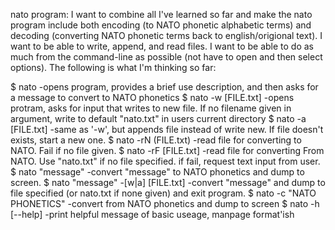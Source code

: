 nato program:  I want to combine all I've learned so far and make the nato program include both encoding (to NATO phonetic alphabetic terms)
and decoding (converting NATO phonetic terms back to english/origional text).  I want to be able to write, append, and read files.  I want to 
be able to do as much from the command-line as possible (not have to open and then select options).  The following is what I'm thinking so far:

$ nato
 -opens program, provides a brief use description, and then asks for a message to convert to NATO phonetics
$ nato -w [FILE.txt]
 -opens protram, asks for input that writes to new file.  If no filename given in argument, write to default "nato.txt" in users current directory
$ nato -a [FILE.txt]
 -same as '-w', but appends file instead of write new.  If file doesn't exists, start a new one.
$ nato -rN (FILE.txt)
 -read file for converting to NATO.  Fail if no file given.
$ nato -rF [FILE.txt]
 -read file for converting From NATO.  Use "nato.txt" if no file specified.  if fail, request text input from user.
$ nato "message"
 -convert "message" to NATO phonetics and dump to screen.
$ nato "message" -[w|a] [FILE.txt]
 -convert "message" and dump to file specified (or nato.txt if none given) and exit program.
$ nato -c "NATO PHONETICS"
 -convert from NATO phonetics and dump to screen
$ nato -h [--help]
 -print helpful message of basic useage, manpage format'ish
 
